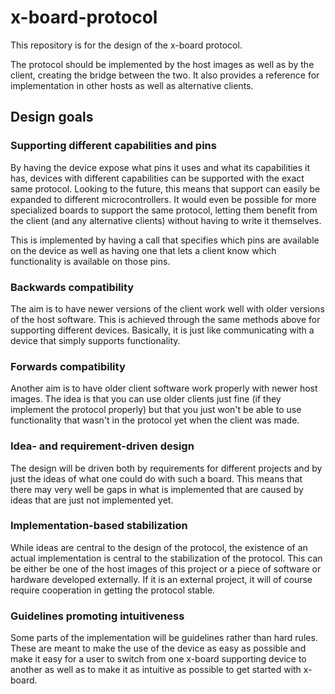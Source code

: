
x-board-protocol
================

This repository is for the design of the x-board protocol.

The protocol should be implemented by the host images as well as by the client,
creating the bridge between the two. It also provides a reference for 
implementation in other hosts as well as alternative clients.

Design goals
------------

### Supporting different capabilities and pins ###

By having the device expose what pins it uses and what its capabilities it has,
devices with different capabilities can be supported with the exact same protocol.
Looking to the future, this means that support can easily be expanded to different
microcontrollers. It would even be possible for more specialized boards to support
the same protocol, letting them benefit from the client (and any alternative
clients) without having to write it themselves.

This is implemented by having a call that specifies which pins are available on 
the device as well as having one that lets a client know which functionality is
available on those pins.

### Backwards compatibility ###

The aim is to have newer versions of the client work well with older versions of
the host software. This is achieved through the same methods above for supporting
different devices. Basically, it is just like communicating with a device that
simply supports functionality.

### Forwards compatibility ###

Another aim is to have older client software work properly with newer host images.
The idea is that you can use older clients just fine (if they implement the
protocol properly) but that you just won't be able to use functionality that wasn't
in the protocol yet when the client was made.

### Idea- and requirement-driven design ###

The design will be driven both by requirements for different projects and by
just the ideas of what one could do with such a board. This means that there may
very well be gaps in what is implemented that are caused by ideas that are just
not implemented yet.

### Implementation-based  stabilization ###

While ideas are central to the design of the protocol, the existence of an
actual implementation is central to the stabilization of the protocol. This
can be either be one of the host images of this project or a piece of software
or hardware developed externally. If it is an external project, it will of
course require cooperation in getting the protocol stable.

### Guidelines promoting intuitiveness ###

Some parts of the implementation will be guidelines rather than hard rules. These
are meant to make the use of the device as easy as possible and make it easy for 
a user to switch from one x-board supporting device to another as well as to make
it as intuitive as possible to get started with x-board.

